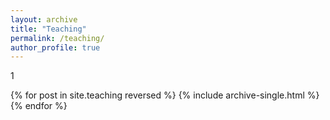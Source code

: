 ```yaml
---
layout: archive
title: "Teaching"
permalink: /teaching/
author_profile: true
---
```

1

{% for post in site.teaching reversed %}
  {% include archive-single.html %}
{% endfor %}